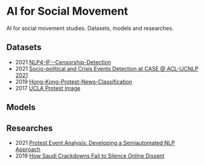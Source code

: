 # AI for Social Movement

AI for social movement studies. Datasets, models and researches.

## Datasets

- 2021 [NLP4-IF--Censorship-Detection](https://gitlab.com/NLP4IF/nlp4-if-censorship-detection)
- 2021 [Socio-political and Crisis Events Detection at CASE @ ACL-IJCNLP 2021](https://github.com/emerging-welfare/case-2021-shared-task)
- 2019 [Hong-Kong-Protest-News-Classification](https://github.com/Junchi0905/Hong-Kong-Protest-News-Classification)
- 2017 [UCLA Protest Image](https://github.com/wondonghyeon/protest-detection-violence-estimation)

## Models

## Researches

- 2021 [Protest Event Analysis: Developing a Semiautomated NLP Approach](https://journals.sagepub.com/doi/full/10.1177/00027642211021650)
- 2019 [How Saudi Crackdowns Fail to Silence Online Dissent](https://www.cambridge.org/core/journals/american-political-science-review/article/abs/how-saudi-crackdowns-fail-to-silence-online-dissent/1BA13DF8FD5D04EC181BCD4D1055254B)
